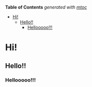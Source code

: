 <!-- START OF TOC !DO NOT EDIT THIS CONTENT MANUALLY-->
**Table of Contents**  *generated with [mtoc](https://github.com/containerscrew/mtoc)*
- [Hi!](#hi!)
  - [Hello!!](#hello!!)
    - [Hellooooo!!!](#hellooooo!!!)
<!-- END OF TOC -->


# Hi!

## Hello!!

### Hellooooo!!!
